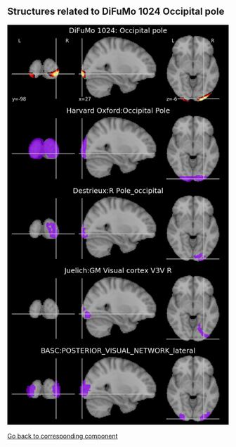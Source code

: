 


## Structures related to DiFuMo 1024 Occipital pole

![899](899.jpg "Structures related to DiFuMo 1024 Occipital pole")

[Go back to corresponding component](https://parietal-inria.github.io/DiFuMo/1024/html/899.html)